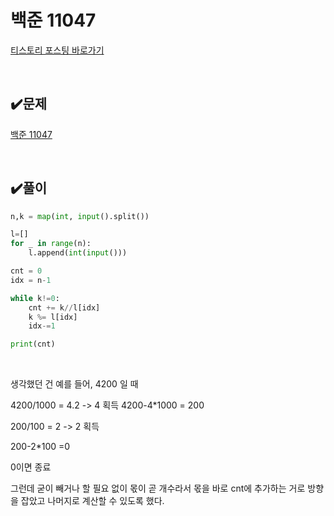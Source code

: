 # 백준 11047

[티스토리 포스팅 바로가기](https://kyleeee.tistory.com/entry/백준-11047)

<br>

## ✔️문제

[백준 11047](https://www.acmicpc.net/problem/11047)

<br>

## ✔️풀이

```python
n,k = map(int, input().split())

l=[]
for _ in range(n):
    l.append(int(input()))

cnt = 0
idx = n-1

while k!=0:
    cnt += k//l[idx]
    k %= l[idx]
    idx-=1

print(cnt)
```
<br>

생각했던 건 예를 들어, 4200 일 때

4200/1000 = 4.2 -> 4 획득
4200-4*1000 = 200

200/100 = 2 -> 2 획득

200-2*100 =0

0이면 종료

그런데 굳이 빼거나 할 필요 없이 몫이 곧 개수라서 몫을 바로 cnt에 추가하는 거로 방향을 잡았고 나머지로 계산할 수 있도록 했다.
